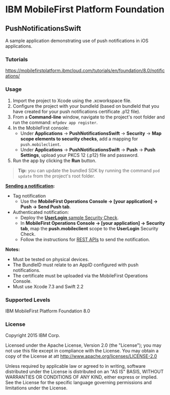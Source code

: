 IBM MobileFirst Platform Foundation
===
## PushNotificationsSwift
A sample application demonstrating use of push notifications in iOS applications.

### Tutorials
https://mobilefirstplatform.ibmcloud.com/tutorials/en/foundation/8.0/notifications/

### Usage

1. Import the project to Xcode using the .xcworkspace file.
2. Configure the project with your bundleId (based on bundleId that you have created for your push notifications certificate .p12 file).
3. From a **Command-line** window, navigate to the project's root folder and run the command: `mfpdev app register`.
4. In the MobileFirst console: 
	* Under **Applications** → **PushNotificationsSwift** → **Security** → **Map scope elements to security checks**, add a mapping for `push.mobileclient`.
	* Under **Applications** → **PushNotificationsSwift** → **Push** → **Push Settings**, upload your PKCS 12 (.p12) file and password.
5. Run the app by clicking the **Run** button.

> **Tip:** you can update the bundled SDK by running the command `pod update` from the project's root folder.

**[Sending a notification](https://mobilefirstplatform.ibmcloud.com/tutorials/en/foundation/8.0/notifications/sending-push-notifications):**

* Tag notification
    * Use the **MobileFirst Operations Console → [your application] → Push → Send Push tab**.
* Authenticated notification:
    * Deploy the [**UserLogin** sample Security Check](https://mobilefirstplatform.ibmcloud.com/tutorials/en/foundation/8.0/authentication-and-security/user-authentication/security-check).
    * In **MobileFirst Operations Console → [your application] → Security tab**, map the **push.mobileclient** scope to the **UserLogin** Security Check.
    * Follow the instructions for [REST APIs](https://mobilefirstplatform.ibmcloud.com/tutorials/en/foundation/8.0/notifications/sending-push-notifications#rest-apis) to send the notification.

**Notes:**

* Must be tested on physical devices.
* The BundleID must relate to an AppID configured with push notifications.
* The certificate must be uploaded via the MobileFirst Operations Console.
* Must use Xcode 7.3 and Swift 2.2

### Supported Levels
IBM MobileFirst Platform Foundation 8.0

### License
Copyright 2015 IBM Corp.

Licensed under the Apache License, Version 2.0 (the "License");
you may not use this file except in compliance with the License.
You may obtain a copy of the License at
att
http://www.apache.org/licenses/LICENSE-2.0

Unless required by applicable law or agreed to in writing, software
distributed under the License is distributed on an "AS IS" BASIS,
WITHOUT WARRANTIES OR CONDITIONS OF ANY KIND, either express or implied.
See the License for the specific language governing permissions and
limitations under the License.
